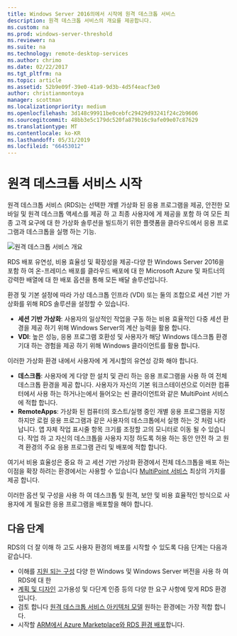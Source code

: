 ```yaml
---
title: Windows Server 2016의에서 시작에 원격 데스크톱 서비스
description: 원격 데스크톱 서비스의 개요를 제공합니다.
ms.custom: na
ms.prod: windows-server-threshold
ms.reviewer: na
ms.suite: na
ms.technology: remote-desktop-services
ms.author: chrimo
ms.date: 02/22/2017
ms.tgt_pltfrm: na
ms.topic: article
ms.assetid: 52b9e09f-39e0-41a9-9d3b-4d5f4eacf3e0
author: christianmontoya
manager: scottman
ms.localizationpriority: medium
ms.openlocfilehash: 3d148c99911be0cebfc29429d93241f24c2b9606
ms.sourcegitcommit: 48bb3e5c179dc520fa879b16c9afe09e07c87629
ms.translationtype: MT
ms.contentlocale: ko-KR
ms.lasthandoff: 05/31/2019
ms.locfileid: "66453012"
---
```

# <a name="welcome-to-remote-desktop-services"></a>원격 데스크톱 서비스 시작 

원격 데스크톱 서비스 (RDS)는 선택한 개별 가상화 된 응용 프로그램을 제공, 안전한 모바일 및 원격 데스크톱 액세스를 제공 하 고 최종 사용자에 게 제공을 포함 하 여 모든 최종 고객 요구에 대 한 가상화 솔루션을 빌드하기 위한 플랫폼을 클라우드에서 응용 프로그램과 데스크톱을 실행 하는 기능.

![원격 데스크톱 서비스 개요](./media/rds-overview.png)

RDS 배포 유연성, 비용 효율성 및 확장성을 제공-다양 한 Windows Server 2016을 포함 하 여 온-프레미스 배포를 클라우드 배포에 대 한 Microsoft Azure 및 파트너의 강력한 배열에 대 한 배포 옵션을 통해 모든 배달 솔루션입니다.

환경 및 기본 설정에 따라 가상 데스크톱 인프라 (VDI) 또는 둘의 조합으로 세션 기반 가상화를 위해 RDS 솔루션을 설정할 수 있습니다.

- **세션 기반 가상화**: 사용자의 일상적인 작업을 구동 하는 비용 효율적인 다중 세션 환경을 제공 하기 위해 Windows Server의 계산 능력을 활용 합니다.
- **VDI**: 높은 성능, 응용 프로그램 호환성 및 사용자가 해당 Windows 데스크톱 환경 기대 하는 경험을 제공 하기 위해 Windows 클라이언트를 활용 합니다.

이러한 가상화 환경 내에서 사용자에 게 게시할의 유연성 강화 해야 합니다.

- **데스크톱**: 사용자에 게 다양 한 설치 및 관리 하는 응용 프로그램을 사용 하 여 전체 데스크톱 환경을 제공 합니다. 사용자가 자신의 기본 워크스테이션으로 이러한 컴퓨터에서 사용 하는 하거나는에서 들어오는 씬 클라이언트와 같은 MultiPoint 서비스에 적합 합니다.
- **RemoteApps**: 가상화 된 컴퓨터의 호스트/실행 중인 개별 응용 프로그램을 지정 하지만 로컬 응용 프로그램과 같은 사용자의 데스크톱에서 실행 하는 것 처럼 나타납니다. 앱 자체 작업 표시줄 항목 크기를 조정할 고의 모니터로 이동 될 수 있습니다. 작업 하 고 자신의 데스크톱을 사용자 지정 하도록 허용 하는 동안 안전 하 고 원격 환경의 주요 응용 프로그램 관리 및 배포에 적합 합니다.

여기서 비용 효율성은 중요 하 고 세션 기반 가상화 환경에서 전체 데스크톱을 배포 하는 이점을 확장 하려는 환경에서는 사용할 수 있습니다 [MultiPoint 서비스](../multipoint-services/multipoint-services.md) 최상의 가치를 제공 합니다. 

이러한 옵션 및 구성을 사용 하 여 데스크톱 및 원격, 보안 및 비용 효율적인 방식으로 사용자에 게 필요한 응용 프로그램을 배포할을 해야 합니다.

## <a name="next-steps"></a>다음 단계

RDS의 더 잘 이해 하 고도 사용자 환경의 배포를 시작할 수 있도록 다음 단계는 다음과 같습니다.
-   이해를 [지원 되는 구성](rds-supported-config.md) 다양 한 Windows 및 Windows Server 버전을 사용 하 여 RDS에 대 한
-   [계획 및 디자인](rds-plan-and-design.md) 고가용성 및 다단계 인증 등의 다양 한 요구 사항에 맞게 RDS 환경입니다.
-   검토 합니다 [원격 데스크톱 서비스 아키텍처 모델](desktop-hosting-logical-architecture.md) 원하는 환경에는 가장 적합 합니다.
-   시작할 [ARM에서 Azure Marketplace와 RDS 환경 배포](rds-in-azure.md)합니다.
